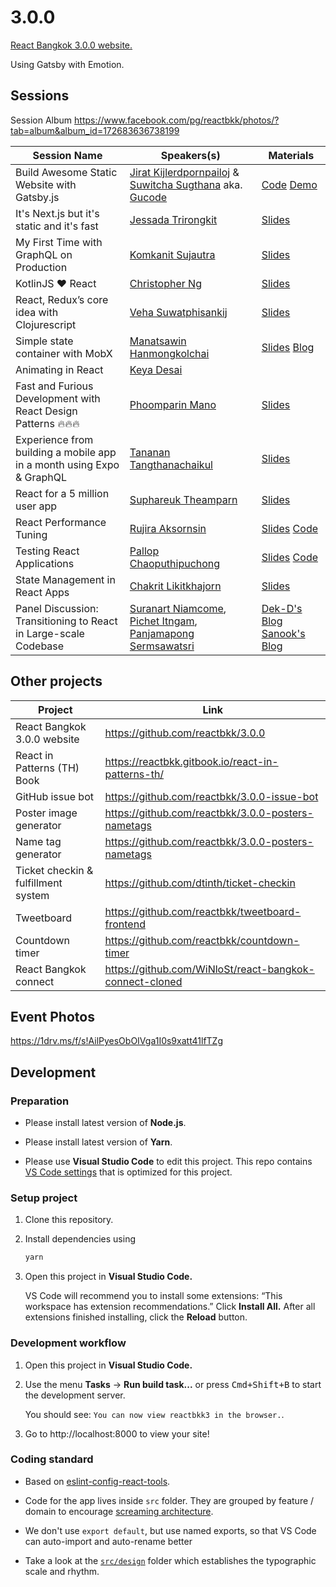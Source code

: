 # 3.0.0

[React Bangkok 3.0.0 website.](https://reactbkk.com/3.0.0/)

Using Gatsby with Emotion.

## Sessions

Session Album https://www.facebook.com/pg/reactbkk/photos/?tab=album&album_id=172683636738199

| Session Name | Speakers(s) | Materials
| --- | --- | --- |
| Build Awesome Static Website with Gatsby.js | [Jirat Kijlerdpornpailoj](https://www.facebook.com/imn3tr) & [Suwitcha Sugthana](https://www.facebook.com/suwitcha.sugthana) aka. [Gucode](https://www.facebook.com/gucodelive/) | [Code](https://github.com/GucodeLive/gucodelive.github.io) [Demo](https://gucodelive.github.io/)
| It's Next.js but it's static and it's fast | [Jessada Trirongkit](https://www.facebook.com/JessaAun) | [Slides](https://docs.google.com/presentation/u/1/d/15H-UyC3VEgokT3jiG1X2k96kq5xcPhkS9GGxHmzw3ew/edit#slide=id.p)
| My First Time with GraphQL on Production | [Komkanit Sujautra](https://www.facebook.com/komcal) | [Slides](https://docs.google.com/presentation/d/1m7SifdTbGMLVHurVIuwqiHnHPyWzrPSfiIgQkWYZq3w/edit?usp=sharing)
| KotlinJS ❤️ React | [Christopher Ng](https://www.facebook.com/babedev) | [Slides](https://www.slideshare.net/ChristopherNg29/kotlin-react-bkk-300)
| React, Redux’s core idea with Clojurescript | [Veha Suwatphisankij](https://www.facebook.com/vehas) | [Slides](http://slides.com/vehas/re-in-cljs)
| Simple state container with MobX | [Manatsawin Hanmongkolchai](https://www.facebook.com/whs.in.th) | [Slides](https://speakerdeck.com/whs/state-management-with-mobx) [Blog](https://life.wongnai.com/mobx-simplify-your-react-79f82f10502e)
| Animating in React | [Keya Desai](https://keyadesai.com/) |
| Fast and Furious Development with React Design Patterns 🔥🔥🔥 | [Phoomparin Mano](https://www.facebook.com/phoomparin.mano) | [Slides](https://drive.google.com/file/d/1IeKPBLndmxhOanl6MNmF8wdnJFiioLh2/view?usp=sharing)
| Experience from building a mobile app in a month using Expo & GraphQL | [Tananan Tangthanachaikul](https://www.facebook.com/MicroBenz) | [Slides](https://drive.google.com/open?id=1uudT8NdCWl8AkbR35y4S5CmyaLtkfHuQ)
| React for a 5 million user app | [Suphareuk Theamparn](https://www.linkedin.com/in/suphareuk-theamparn-0b0a75163) | [Slides](https://www.slideshare.net/siwakornsittileardpisal1/react-for-a-5-million-user-app)
| React Performance Tuning | [Rujira Aksornsin](https://facebook.com/HollyJira) | [Slides](https://docs.google.com/presentation/d/1oGHNjsUc5LJxT5Cc3VzpOQTO-BRwUYjzFXXJE0f-MmI/) [Code](https://github.com/acebo/sweet-got) 
| Testing React Applications | [Pallop Chaoputhipuchong](https://www.facebook.com/pallop.chao) | [Slides](https://www.dropbox.com/s/1dv6gdjl80rcxt7/Testing%20React%20Application%20BKK.pdf?dl=0) [Code](https://github.com/vannizer/react-testing-bkk) 
| State Management in React Apps | [Chakrit Likitkhajorn](https://www.facebook.com/chakrit.likitkhajorn) | [Slides](https://docs.google.com/presentation/d/1hyynLecj9vzXymlGbZfOqOI1mPEyYKxyQgWmkjkSv2k/edit?usp=sharing)
| Panel Discussion: Transitioning to React in Large-scale Codebase | [Suranart Niamcome](https://www.facebook.com/suranart.niamcome), [Pichet Itngam](https://www.facebook.com/notsu), [Panjamapong Sermsawatsri](https://www.facebook.com/panjmp) | [Dek-D's Blog](https://making.dek-d.com/dek-d-new-stack-graphql-nodejs-reactjs-c745bfbec493) [Sanook's Blog](https://medium.com/tencent-thailand/tech-stack-%E0%B9%80%E0%B8%9A%E0%B8%B7%E0%B9%89%E0%B8%AD%E0%B8%87%E0%B8%AB%E0%B8%A5%E0%B8%B1%E0%B8%87%E0%B9%80%E0%B8%A7%E0%B9%87%E0%B8%9A%E0%B9%84%E0%B8%8B%E0%B8%95%E0%B9%8C-sanook-com-5526320a965f)

## Other projects

| Project | Link |
| --- | --- |
| React Bangkok 3.0.0 website | https://github.com/reactbkk/3.0.0 |
| React in Patterns (TH) Book | https://reactbkk.gitbook.io/react-in-patterns-th/ |
| GitHub issue bot | https://github.com/reactbkk/3.0.0-issue-bot |
| Poster image generator | https://github.com/reactbkk/3.0.0-posters-nametags |
| Name tag generator | https://github.com/reactbkk/3.0.0-posters-nametags |
| Ticket checkin & fulfillment system | https://github.com/dtinth/ticket-checkin |
| Tweetboard | https://github.com/reactbkk/tweetboard-frontend |
| Countdown timer | https://github.com/reactbkk/countdown-timer |
| React Bangkok connect | https://github.com/WiNloSt/react-bangkok-connect-cloned |

## Event Photos
https://1drv.ms/f/s!AilPyesObOIVga1I0s9xatt41lfTZg

## Development

### Preparation

- Please install latest version of **Node.js**.

- Please install latest version of **Yarn**.

- Please use **Visual Studio Code** to edit this project. This repo contains
  [VS Code settings](.vscode) that is optimized for this project.

### Setup project

1.  Clone this repository.

2.  Install dependencies using

    ```sh
    yarn
    ```

3.  Open this project in **Visual Studio Code.**

    VS Code will recommend you to install some extensions: “This workspace has
    extension recommendations.” Click **Install All.** After all extensions
    finished installing, click the **Reload** button.

### Development workflow

1.  Open this project in **Visual Studio Code.**

2.  Use the menu **Tasks** &rarr; **Run build task...** or press
    <kbd>Cmd+Shift+B</kbd> to start the development server.

    You should see: `You can now view reactbkk3 in the browser.`.

3.  Go to http://localhost:8000 to view your site!

### Coding standard

- Based on
  [eslint-config-react-tools](https://github.com/react-tools/eslint-config-react-tools/blob/master/index.js).

- Code for the app lives inside `src` folder. They are grouped by feature /
  domain to encourage
  [screaming architecture](https://8thlight.com/blog/uncle-bob/2011/09/30/Screaming-Architecture.html).

- We don't use `export default`, but use named exports, so that VS Code can
  auto-import and auto-rename better

- Take a look at the [`src/design`](src/design) folder which establishes the
  typographic scale and rhythm.

